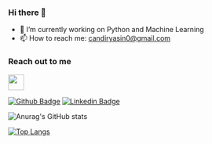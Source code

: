 ### Hi there 👋

- 🔭 I’m currently working on Python and Machine Learning
- 📫 How to reach me: candiryasin0@gmail.com

### Reach out to me
<img height="32" width="32" src="https://unpkg.com/simple-icons@v8/icons/linkedin.svg" />

[![Github Badge](https://img.shields.io/badge/-Github-000?style=quare&labelColor=000&logo=Github&logoColor=white&link=link)](https://github.com/yasin-cnd) 
[![Linkedin Badge](https://img.shields.io/badge/-Linkedin-000?style=quare&labelColor=000&logo=linkedin&logoColor=white&link=link)]((https://www.linkedin.com/in/yasin-%C3%A7and%C4%B1r-970b14228/)) 

![Anurag's GitHub stats](https://github-readme-stats.vercel.app/api?username=yasin-cnd&show_icons=true&theme=tokyonight)

[![Top Langs](https://github-readme-stats.vercel.app/api/top-langs/?username=yasin-cnd&Compact_layout=true)](https://github.com/yasin-cnd)

